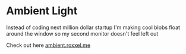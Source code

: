 # Ambient Light

Instead of coding next million dollar startup I'm making cool blobs float around the window
so my second monitor doesn't feel left out

Check out here [ambient.roxxel.me](https://ambient.roxxel.me)